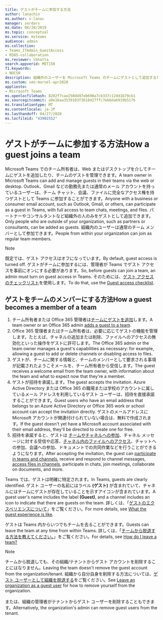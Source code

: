 ```yaml
---
title: ゲストがチームに参加する方法
author: lanachin
ms.author: v-lanac
manager: serdars
ms.date: 06/20/2019
ms.topic: conceptual
ms.service: msteams
audience: admin
ms.collection:
- Teams_ITAdmin_GuestAccess
- M365-collaboration
ms.reviewer: sbhatta
search.appverid: MET150
f1.keywords:
- NOCSH
description: 組織外のユーザーを Microsoft Teams のチームにゲストとして追加するために必要な手順について説明します。
ms.custom: seo-marvel-apr2020
appliesto:
- Microsoft Teams
ms.openlocfilehash: 8202f7cae250d497eb690a7cb337c12dd1b79cb1
ms.sourcegitcommit: a9e16aa3539103f3618427ffc7ebbda6919b5176
ms.translationtype: MT
ms.contentlocale: ja-JP
ms.lasthandoff: 04/27/2020
ms.locfileid: "43902552"
---
```

<a name="how-a-guest-joins-a-team"></a><span data-ttu-id="a1911-103">ゲストがチームに参加する方法</span><span class="sxs-lookup"><span data-stu-id="a1911-103">How a guest joins a team</span></span>
========================

<span data-ttu-id="a1911-104">Microsoft Teams でのチーム所有者は、Web またはデスクトップを介してチームにゲストを追加したり、チームのゲストを管理できます。</span><span class="sxs-lookup"><span data-stu-id="a1911-104">A team owner in Microsoft Teams can add and manage guests in their teams via the web or desktop.</span></span> <span data-ttu-id="a1911-105">Outlook、Gmail などの勤務先または通常のメール アカウントを持っているユーザーは、チーム チャット、会議、ファイルに完全なアクセス権を持つゲストとして Teams に参加することができます。</span><span class="sxs-lookup"><span data-stu-id="a1911-105">Anyone with a business or consumer email account, such as Outlook, Gmail, or others, can participate as a guest in Teams, with full access to team chats, meetings, and files.</span></span> <span data-ttu-id="a1911-106">パートナーやコンサルタントなど組織外の人のみをゲストとして追加できます。</span><span class="sxs-lookup"><span data-stu-id="a1911-106">Only people who are outside of your organization, such as partners or consultants, can be added as guests.</span></span> <span data-ttu-id="a1911-107">組織内のユーザーは通常のチーム メンバーとして参加できます。</span><span class="sxs-lookup"><span data-stu-id="a1911-107">People from within your organization can join as regular team members.</span></span>
  
> [!NOTE]
> <span data-ttu-id="a1911-108">既定では、ゲスト アクセスはオフになっています。</span><span class="sxs-lookup"><span data-stu-id="a1911-108">By default, guest access is turned off.</span></span> <span data-ttu-id="a1911-109">ゲストがチームに参加するには、管理者が Teams でゲスト アクセスを事前にオンにする必要があります。</span><span class="sxs-lookup"><span data-stu-id="a1911-109">So, before guests can join a team, an admin must turn on guest access in Teams.</span></span> <span data-ttu-id="a1911-110">そのためには、[ゲスト アクセスのチェックリスト](guest-access-checklist.md)を使用します。</span><span class="sxs-lookup"><span data-stu-id="a1911-110">To do that, use the [Guest access checklist](guest-access-checklist.md).</span></span> 
  
## <a name="how-a-guest-becomes-a-member-of-a-team"></a><span data-ttu-id="a1911-111">ゲストをチームのメンバーにする方法</span><span class="sxs-lookup"><span data-stu-id="a1911-111">How a guest becomes a member of a team</span></span>

1. <span data-ttu-id="a1911-112">チーム所有者または Office 365 管理者は[チームにゲストを追加](https://support.office.com/article/add-guests-to-a-team-fccb4fa6-f864-4508-bdde-256e7384a14f)します。</span><span class="sxs-lookup"><span data-stu-id="a1911-112">A team owner or an Office 365 admin [adds a guest to a team](https://support.office.com/article/add-guests-to-a-team-fccb4fa6-f864-4508-bdde-256e7384a14f).</span></span>
1. <span data-ttu-id="a1911-113">Office 365 管理者またはチーム所有者は、必要に応じてゲストの機能を管理します。たとえば、チャネルの追加または削除、ファイルへのアクセスの無効化といった操作をゲストに許可します。</span><span class="sxs-lookup"><span data-stu-id="a1911-113">The Office 365 admin or the team owner manages a guest's capabilities as necessary: for example, allowing a guest to add or delete channels or disabling access to files.</span></span>
1. <span data-ttu-id="a1911-114">ゲストが、チームに関する情報と、チームのメンバーとして要求される事項が記載されたようこそメールを、チーム所有者から受信します。</span><span class="sxs-lookup"><span data-stu-id="a1911-114">The guest receives a welcome email from the team owner, with information about the team and what to expect now that they're a member.</span></span> 
1. <span data-ttu-id="a1911-115">ゲストが招待を承諾します。</span><span class="sxs-lookup"><span data-stu-id="a1911-115">The guest accepts the invitation.</span></span>
  <span data-ttu-id="a1911-116">Azure Active Directory または Office 365 の職場または学校のアカウントに属しているメール アドレスを利用しているゲスト ユーザーは、招待を直接承諾することができます。</span><span class="sxs-lookup"><span data-stu-id="a1911-116">Guest users who have an email address that belongs to an Azure Active Directory or Office 365 work or school account can accept the invitation directly.</span></span> 
  <span data-ttu-id="a1911-117">ゲストのメールアドレスに Microsoft アカウントが関連付けられていない場合は、無料で作成されます。</span><span class="sxs-lookup"><span data-stu-id="a1911-117">If the guest doesn't yet have a Microsoft account associated with their email address, they'll be directed to create one for free.</span></span> 
1. <span data-ttu-id="a1911-118">招待を承諾すると、ゲストは [チームやチャネルへの参加](https://support.office.com/article/teams-and-channels-df38ae23-8f85-46d3-b071-cb11b9de5499)、チャネル メッセージに対する受信や応答、[チャネル内のファイルへのアクセス](https://support.office.com/article/access-files-in-channels-c593c78a-27c4-4661-a598-682baa30ca7e)、チャットへの参加、会議への参加、ドキュメントでの共同作業などを行うことができるようになります。</span><span class="sxs-lookup"><span data-stu-id="a1911-118">After accepting the invitation, the guest can [participate in teams and channels](https://support.office.com/article/teams-and-channels-df38ae23-8f85-46d3-b071-cb11b9de5499), receive and respond to channel messages, [access files in channels](https://support.office.com/article/access-files-in-channels-c593c78a-27c4-4661-a598-682baa30ca7e), participate in chats, join meetings, collaborate on documents, and more.</span></span> 

<span data-ttu-id="a1911-119">Teams では、ゲストは明確に特定されます。</span><span class="sxs-lookup"><span data-stu-id="a1911-119">In Teams, guests are clearly identified.</span></span> <span data-ttu-id="a1911-120">ゲスト ユーザーの名前にはラベル **(ゲスト)** が含まれていて、チャネルにはチームにゲストが存在していることを示すアイコンが含まれています。</span><span class="sxs-lookup"><span data-stu-id="a1911-120">A guest user's name includes the label **(Guest)**, and a channel includes an icon to indicate that there are guests on the team.</span></span> <span data-ttu-id="a1911-121">詳しくは、「[ゲストのエクスペリエンスについて](guest-experience.md)」をご覧ください。</span><span class="sxs-lookup"><span data-stu-id="a1911-121">For more details, see [What the guest experience is like](guest-experience.md).</span></span>
  
<span data-ttu-id="a1911-122">ゲストは Teams 内からいつでもチームを去ることができます。</span><span class="sxs-lookup"><span data-stu-id="a1911-122">Guests can leave the team at any time from within Teams.</span></span> <span data-ttu-id="a1911-123">詳しくは、「[チームから脱退する方法を教えてください。](https://support.office.com/article/leave-a-team-e481005d-3ec6-4694-b300-375472ba4076)」をご覧ください。</span><span class="sxs-lookup"><span data-stu-id="a1911-123">For details, see  [How do I leave a team?](https://support.office.com/article/leave-a-team-e481005d-3ec6-4694-b300-375472ba4076)</span></span>

> [!NOTE]
> <span data-ttu-id="a1911-124">チームから脱退しても、その組織/テナントからゲスト アカウントを削除することにはなりません。</span><span class="sxs-lookup"><span data-stu-id="a1911-124">Leaving the team doesn't remove the guest account from the organization/tenant.</span></span> <span data-ttu-id="a1911-125">組織から自分自身を削除する方法については、[ゲスト ユーザーとして組織を脱退する](https://docs.microsoft.com/azure/active-directory/b2b/leave-the-organization)をご覧ください。</span><span class="sxs-lookup"><span data-stu-id="a1911-125">See [Leave an organization as a guest user](https://docs.microsoft.com/azure/active-directory/b2b/leave-the-organization) for how to remove yourself from the organization.</span></span> <br><br><span data-ttu-id="a1911-126">または、組織の管理者がテナントからゲスト ユーザーを削除することもできます。</span><span class="sxs-lookup"><span data-stu-id="a1911-126">Alternatively, the organization's admin can remove guest users from the tenant.</span></span>

